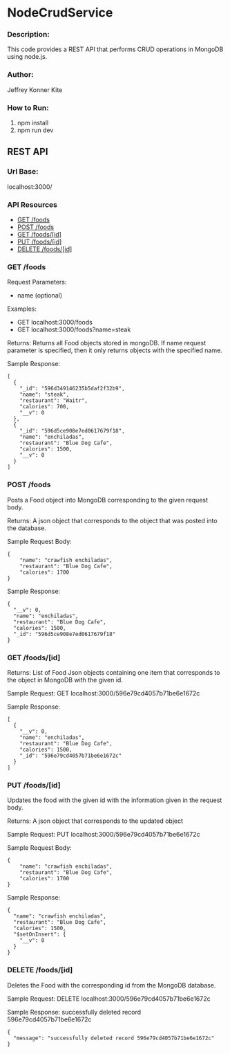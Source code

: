 # NodeCrudService

### Description:
This code provides a REST API that performs CRUD operations in MongoDB using node.js.

### Author:
Jeffrey Konner Kite

### How to Run:
1. npm install
2. npm run dev

## REST API

### Url Base:
localhost:3000/

### API Resources
  - [GET /foods](#get-foods)
  - [POST /foods](#post-foods)
  - [GET /foods/[id]](#get-foodsid)
  - [PUT /foods/[id]](#put-foodsid)
  - [DELETE /foods/[id]](#delete-foodsid)

### GET /foods
Request Parameters:
  - name (optional)

Examples:
  - GET localhost:3000/foods
  - GET localhost:3000/foods?name=steak

Returns: Returns all Food objects stored in mongoDB. If name request parameter is specified, then it only returns objects
with the specified name.

Sample Response:

    [
      {
        "_id": "596d349146235b5daf2f32b9",
        "name": "steak",
        "restaurant": "Waitr",
        "calories": 700,
        "__v": 0
      },
      {
        "_id": "596d5ce908e7ed0617679f18",
        "name": "enchiladas",
        "restaurant": "Blue Dog Cafe",
        "calories": 1500,
        "__v": 0
      }
    ]

### POST /foods
Posts a Food object into MongoDB corresponding to the given request body.

Returns: A json object that corresponds to the object that was posted into the database.

Sample Request Body:

    {
	    "name": "crawfish enchiladas",
	    "restaurant": "Blue Dog Cafe",
	    "calories": 1700
    }

Sample Response:

    {
      "__v": 0,
      "name": "enchiladas",
      "restaurant": "Blue Dog Cafe",
      "calories": 1500,
      "_id": "596d5ce908e7ed0617679f18"
    }

### GET /foods/[id]
Returns: List of Food Json objects containing one item that corresponds to the object in MongoDB with the given id.

Sample Request: GET localhost:3000/596e79cd4057b71be6e1672c

Sample Response:

    [
      {
        "__v": 0,
        "name": "enchiladas",
        "restaurant": "Blue Dog Cafe",
        "calories": 1500,
        "_id": "596e79cd4057b71be6e1672c"
      }
    ]

### PUT /foods/[id]
Updates the food with the given id with the information given in the request body.

Returns: A json object that corresponds to the updated object

Sample Request: PUT localhost:3000/596e79cd4057b71be6e1672c

Sample Request Body:

    {
	    "name": "crawfish enchiladas",
	    "restaurant": "Blue Dog Cafe",
	    "calories": 1700
    }

Sample Response:

    {
      "name": "crawfish enchiladas",
      "restaurant": "Blue Dog Cafe",
      "calories": 1500,
      "$setOnInsert": {
        "__v": 0
      }
    }

### DELETE /foods/[id]
Deletes the Food with the corresponding id from the MongoDB database.

Sample Request: DELETE localhost:3000/596e79cd4057b71be6e1672c

Sample Response: successfully deleted record 596e79cd4057b71be6e1672c

    {
      "message": "successfully deleted record 596e79cd4057b71be6e1672c"
    }
